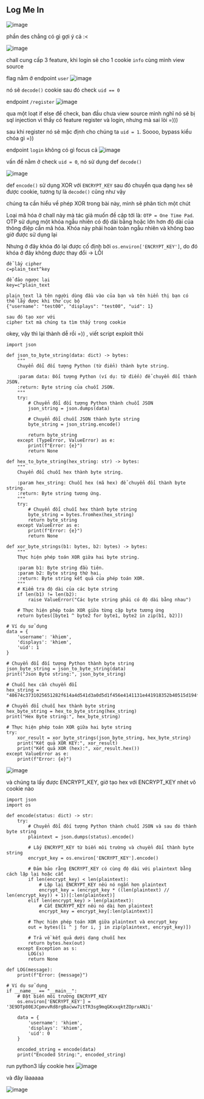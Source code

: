 ## Log Me In
![image](../CSAW%202024/img/19.png)

phần des chẳng có gì gợi ý cả :<

![image](../CSAW%202024/img/20.png)

chall cung cấp 3 feature, khi login sẽ cho 1 cookie `info`
cùng mình view source 

flag nằm ở endpoint `user`
![image](../CSAW%202024/img/21.png)

nó sẽ `decode()` cookie sau đó check `uid == 0`

endpoint `/register`
![image](../CSAW%202024/img/22.png)

qua một loạt if else để check, ban đầu chưa view source mình nghĩ nó sẽ bị sql injection vì thấy có feature register và login, nhưng mà sai lòi =))) 

sau khi register nó sẽ mặc định cho chúng ta `uid = 1`. Soooo, bypass kiểu chóa gì =)) 


endpoint `login` không có gì focus cả
![image](../CSAW%202024/img/23.png)


vấn đề nằm ở check `uid = 0`, nó sử dụng def `decode()` 

![image](../CSAW%202024/img/24.png)

def `encode()` sử dụng XOR với `ENCRYPT_KEY` sau đó chuyển qua dạng `hex` sẽ được cookie, tương tự là `decode()` cũng như vậy

chúng ta cần hiểu về phép XOR trong bài này, mình sẽ phân tích một chút

Loại mã hóa ở chall này mà tác giả muốn đề cập tới là: `OTP = One Time Pad`. OTP sử dụng một khóa ngẫu nhiên có độ dài bằng hoặc lớn hơn độ dài của thông điệp cần mã hóa. Khóa này phải hoàn toàn ngẫu nhiên và không bao giờ được sử dụng lại

Nhưng ở đây khóa đó lại được cố định bởi `os.environ['ENCRYPT_KEY']`, do đó khóa ở đây không được thay đổi -> LỖI

```
để lấy cipher
c=plain_text^key

để đảo ngược lại  
key=c^plain_text

plain_text là tên người dùng đầu vào của bạn và tên hiển thị bạn có thể lấy được khi thử cục bộ
{"username": "test00", "displays": "test00", "uid": 1}

sau đó tạo xor với
cipher txt mà chúng ta tìm thấy trong cookie
```

okey, vậy thì lại thành dễ rồi =)) , viết script exploit thôi

```
import json

def json_to_byte_string(data: dict) -> bytes:
    """
    Chuyển đổi đối tượng Python (từ điển) thành byte string.
    
    :param data: Đối tượng Python (ví dụ: từ điển) để chuyển đổi thành JSON.
    :return: Byte string của chuỗi JSON.
    """
    try:
        # Chuyển đổi đối tượng Python thành chuỗi JSON
        json_string = json.dumps(data)
        
        # Chuyển đổi chuỗi JSON thành byte string
        byte_string = json_string.encode()
        
        return byte_string
    except (TypeError, ValueError) as e:
        print(f"Error: {e}")
        return None

def hex_to_byte_string(hex_string: str) -> bytes:
    """
    Chuyển đổi chuỗi hex thành byte string.
    
    :param hex_string: Chuỗi hex (mã hex) để chuyển đổi thành byte string.
    :return: Byte string tương ứng.
    """
    try:
        # Chuyển đổi chuỗi hex thành byte string
        byte_string = bytes.fromhex(hex_string)
        return byte_string
    except ValueError as e:
        print(f"Error: {e}")
        return None

def xor_byte_strings(b1: bytes, b2: bytes) -> bytes:
    """
    Thực hiện phép toán XOR giữa hai byte string.
    
    :param b1: Byte string đầu tiên.
    :param b2: Byte string thứ hai.
    :return: Byte string kết quả của phép toán XOR.
    """
    # Kiểm tra độ dài của các byte string
    if len(b1) != len(b2):
        raise ValueError("Các byte string phải có độ dài bằng nhau")

    # Thực hiện phép toán XOR giữa từng cặp byte tương ứng
    return bytes([byte1 ^ byte2 for byte1, byte2 in zip(b1, b2)])

# Ví dụ sử dụng
data = {
    'username': 'khiem',
    'displays': 'khiem',
    'uid': 1
}

# Chuyển đổi đối tượng Python thành byte string
json_byte_string = json_to_byte_string(data)
print("Json Byte string:", json_byte_string)

# Chuỗi hex cần chuyển đổi
hex_string = "48674c3731025651282f614a4d541d3a0d5d1f456e4141131e441918352b40515d194f1a2f221d15534754783a19165a7b6e7b14"

# Chuyển đổi chuỗi hex thành byte string
hex_byte_string = hex_to_byte_string(hex_string)
print("Hex Byte string:", hex_byte_string)

# Thực hiện phép toán XOR giữa hai byte string
try:
    xor_result = xor_byte_strings(json_byte_string, hex_byte_string)
    print("Kết quả XOR KEY:", xor_result)
    print("Kết quả XOR (hex):", xor_result.hex())
except ValueError as e:
    print(f"Error: {e}")

```
![image](../CSAW%202024/img/25.png)

và chúng ta lấy được ENCRYPT_KEY, giờ tạo hex với ENCRYPT_KEY nhét vô cookie nào

```
import json
import os

def encode(status: dict) -> str:
    try:
        # Chuyển đổi đối tượng Python thành chuỗi JSON và sau đó thành byte string
        plaintext = json.dumps(status).encode()

        # Lấy ENCRYPT_KEY từ biến môi trường và chuyển đổi thành byte string
        encrypt_key = os.environ['ENCRYPT_KEY'].encode()

        # Đảm bảo rằng ENCRYPT_KEY có cùng độ dài với plaintext bằng cách lặp lại hoặc cắt
        if len(encrypt_key) < len(plaintext):
            # Lặp lại ENCRYPT_KEY nếu nó ngắn hơn plaintext
            encrypt_key = (encrypt_key * ((len(plaintext) // len(encrypt_key)) + 1))[:len(plaintext)]
        elif len(encrypt_key) > len(plaintext):
            # Cắt ENCRYPT_KEY nếu nó dài hơn plaintext
            encrypt_key = encrypt_key[:len(plaintext)]

        # Thực hiện phép toán XOR giữa plaintext và encrypt_key
        out = bytes([i ^ j for i, j in zip(plaintext, encrypt_key)])

        # Trả về kết quả dưới dạng chuỗi hex
        return bytes.hex(out)
    except Exception as s:
        LOG(s)
        return None

def LOG(message):
    print(f"Error: {message}")

# Ví dụ sử dụng
if __name__ == "__main__":
    # Đặt biến môi trường ENCRYPT_KEY
    os.environ['ENCRYPT_KEY'] = '3E9DTp80EJCpmvvRd8rgBacww7itTR3sg9mqGKxxqktZOprxANJi'

    data = {
        'username': 'khiem',
        'displays': 'khiem',
        'uid': 0
    }

    encoded_string = encode(data)
    print("Encoded String:", encoded_string)

```

run python3 lấy cookie hex
![image](../CSAW%202024/img/26.png)

và đây làaaaaa

![image](../CSAW%202024/img/27.png)











